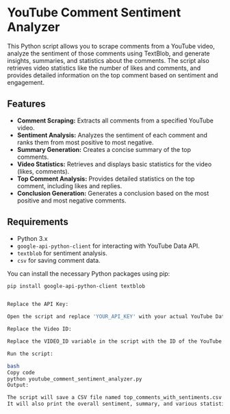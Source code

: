 # YouTube Comment Sentiment Analyzer

This Python script allows you to scrape comments from a YouTube video, analyze the sentiment of those comments using TextBlob, and generate insights, summaries, and statistics about the comments. The script also retrieves video statistics like the number of likes and comments, and provides detailed information on the top comment based on sentiment and engagement.

## Features

- **Comment Scraping:** Extracts all comments from a specified YouTube video.
- **Sentiment Analysis:** Analyzes the sentiment of each comment and ranks them from most positive to most negative.
- **Summary Generation:** Creates a concise summary of the top comments.
- **Video Statistics:** Retrieves and displays basic statistics for the video (likes, comments).
- **Top Comment Analysis:** Provides detailed statistics on the top comment, including likes and replies.
- **Conclusion Generation:** Generates a conclusion based on the most positive and most negative comments.

## Requirements

- Python 3.x
- `google-api-python-client` for interacting with YouTube Data API.
- `textblob` for sentiment analysis.
- `csv` for saving comment data.

You can install the necessary Python packages using pip:

```bash
pip install google-api-python-client textblob


Replace the API Key:

Open the script and replace 'YOUR_API_KEY' with your actual YouTube Data API key. You can obtain the API key by following the instructions here.

Replace the Video ID:

Replace the VIDEO_ID variable in the script with the ID of the YouTube video you want to analyze.

Run the script:

bash
Copy code
python youtube_comment_sentiment_analyzer.py
Output:

The script will save a CSV file named top_comments_with_sentiments.csv containing comments and their corresponding sentiment scores.
It will also print the overall sentiment, summary, and various statistics to the console.

